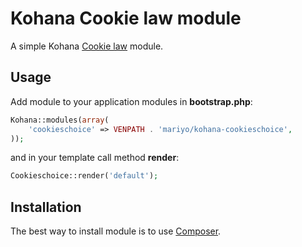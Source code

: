 # Kohana Cookie law module
A simple Kohana [Cookie law](http://www.cookielaw.org/the-cookie-law/) module.

## Usage
Add module to your application modules in **bootstrap.php**:

```php
Kohana::modules(array(
	'cookieschoice' => VENPATH . 'mariyo/kohana-cookieschoice',
));
```

and in your template call method **render**:
```php
Cookieschoice::render('default');
```

## Installation

The best way to install module is to use [Composer](https://getcomposer.org/).